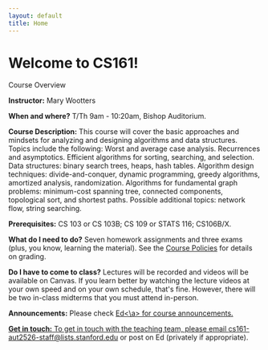 ```yaml
---
layout: default
title: Home
---
```


# Welcome to CS161!

<div class="card mb-4">
  <div class="card-header">
	Course Overview
  </div>
  <div class="card-body">
    <p class="card-text">
<p><b>Instructor:</b> Mary Wootters

<p><b>When and where?</b> T/Th 9am - 10:20am, Bishop Auditorium.

<p><b>Course Description:</b> This course will cover the basic approaches and mindsets for analyzing and designing algorithms and data structures. Topics include the following: Worst and average case analysis. Recurrences and asymptotics. Efficient algorithms for sorting, searching, and selection. Data structures: binary search trees, heaps, hash tables. Algorithm design techniques: divide-and-conquer, dynamic programming, greedy algorithms, amortized analysis, randomization. Algorithms for fundamental graph problems: minimum-cost spanning tree, connected components, topological sort, and shortest paths. Possible additional topics: network flow, string searching.

<p><b>Prerequisites:</b> CS 103 or CS 103B; CS 109 or STATS 116; CS106B/X.

<p><b>What do I need to do?</b> Seven homework assignments and three exams (plus, you know, learning the material). See the <a href="policies.md">Course Policies</a> for details on grading.

<p><b>Do I have to come to class?</b> Lectures will be recorded and videos will be available on Canvas. If you learn better by watching the lecture videos at your own speed and on your own schedule, that's fine.  However, there will be two in-class midterms that you must attend in-person.


<p><b>Announcements:</b> Please check <a href="TBD">Ed<\a> for course announcements.

<p><b>Get in touch:</b> To get in touch with the teaching team, please email <a href="emailto:cs161-aut2526-staff@lists.stanford.edu">cs161-aut2526-staff@lists.stanford.edu</a> or post on Ed (privately if appropriate).
    </p>
  </div>
</div>

